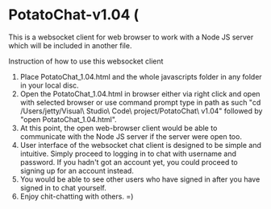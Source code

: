 # PotatoChat-v1.04 (
 This is a websocket client for web browser to work with a Node JS server which will be included in another file.

Instruction of how to use this websocket client
1) Place PotatoChat_1.04.html and the whole javascripts folder in any folder in your local disc.
2) Open the PotatoChat_1.04.html in browser either via right click and open with selected browser or use command prompt type in path as such "cd /Users/jetty/Visual\ Studio\ Code\ project/PotatoChat\ v1.04" followed by "open PotatoChat_1.04.html".
3) At this point, the open web-browser client would be able to communicate with the Node JS server if the server were open too.
4) User interface of the websocket chat client is designed to be simple and intuitive.  Simply proceed to logging in to chat with username and password.  If you hadn't got an account yet, you could proceed to signing up for an account instead.
5) You would be able to see other users who have signed in after you have signed in to chat yourself.
6) Enjoy chit-chatting with others. =)
